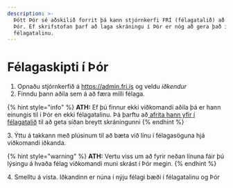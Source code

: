 ```yaml
---
description: >-
  Þótt Þór sé aðskilið forrit þá kann stjórnkerfi FRÍ (félagatalið) að tala við
  Þór. Ef skrifstofan þarf að laga skráningu í Þór er nóg að gera það í
  félagatalinu.
---
```


# Félagaskipti í Þór

1. Opnaðu stjórnkerfið á https://admin.fri.is og veldu _iðkendur_
2. Finndu þann aðila sem á að færa milli félaga.

{% hint style="info" %}
**ATH:** Ef þú finnur ekki viðkomandi aðila þá er hann einungis til í Þór en ekki félagatalinu. Þá þarftu að[ afrita hann yfir í félagatalið](afrita-idkanda-ur-thor-i-felagatal.md) til að geta síðan breytt skráningunni
{% endhint %}

3\. Ýttu á takkann með plúsinum til að bæta við línu í félagasöguna hjá viðkomandi iðkanda.

{% hint style="warning" %}
**ATH:** Vertu viss um að fyrir neðan línuna fáir þú lýsingu á hvaða félag viðkomandi muni skrást í Þór megin.
{% endhint %}

4\. Smelltu á vista. Iðkandinn er núna í nýju félagi bæði í félagatalinu og Þór
